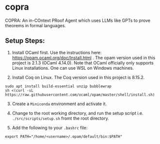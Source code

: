 # copra
COPRA: An in-COntext PRoof Agent which uses LLMs like GPTs to prove theorems in formal languages.

## Setup Steps:
1. Install OCaml first. Use the instructions here: https://opam.ocaml.org/doc/Install.html . The opam version used in this project is 2.1.3 (OCaml 4.14.0). Note that OCaml officially only supports Linux installations. One can use WSL on Windows machines.

2. Install Coq on Linux. The Coq version used in this project is 8.15.2. 
```
sudo apt install build-essential unzip bubblewrap
sh <(curl -sL https://raw.githubusercontent.com/ocaml/opam/master/shell/install.sh)
```

3. Create a `Miniconda` environment and activate it.

4. Change to the root working directory, and run the setup script i.e. `./src/scripts/setup.sh` fromt the root directory.

5. Add the following to your `.bashrc` file:
```
export PATH="/home/<username>/.opam/default/bin:$PATH"
```